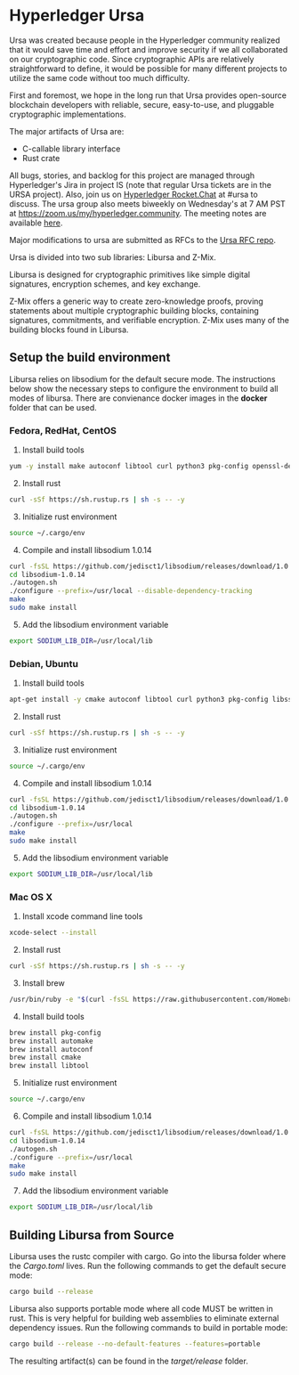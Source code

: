 # Hyperledger Ursa

Ursa was created because people in the Hyperledger community realized that it would save time and effort and improve security if we all collaborated on our cryptographic code. Since cryptographic APIs are relatively straightforward to define, it would be possible for many different projects to utilize the same code without too much difficulty.

First and foremost, we hope in the long run that Ursa provides open-source blockchain developers with reliable, secure, easy-to-use, and pluggable cryptographic implementations.

The major artifacts of Ursa are:
- C-callable library interface
- Rust crate

All bugs, stories, and backlog for this project are managed through Hyperledger's Jira in project IS (note that regular Ursa tickets are in the URSA project). Also, join us on [Hyperledger Rocket.Chat](https://chat.hyperledger.org) at #ursa to discuss. The ursa group also meets biweekly on Wednesday's at 7 AM PST at https://zoom.us/my/hyperledger.community. The meeting notes are available [here](https://docs.google.com/document/d/1Z_8o8k_PFRM4XfZyv9jH1_-IyN0CsCMI2JlrGsCX378/edit).

Major modifications to ursa are submitted as RFCs to the [Ursa RFC repo](https://github.com/hyperledger/ursa-rfcs). 

Ursa is divided into two sub libraries: Libursa and Z-Mix.

Libursa is designed for cryptographic primitives like simple digital signatures, encryption schemes, and key exchange.

Z-Mix offers a generic way to create zero-knowledge proofs, proving statements about multiple cryptographic building blocks, containing signatures, commitments, and verifiable encryption. Z-Mix uses many of the building blocks found in Libursa.

## Setup the build environment
Libursa relies on libsodium for the default secure mode. The instructions below show the necessary steps to configure the environment to build all modes of libursa. There are convienance docker images in the **docker** folder that can be used.

### Fedora, RedHat, CentOS

1. Install build tools
```bash
yum -y install make autoconf libtool curl python3 pkg-config openssl-devel
```
2. Install rust
```bash
curl -sSf https://sh.rustup.rs | sh -s -- -y
```
3. Initialize rust environment
```bash
source ~/.cargo/env
```
4. Compile and install libsodium 1.0.14
```bash
curl -fsSL https://github.com/jedisct1/libsodium/releases/download/1.0.14/libsodium-1.0.14.tar.gz | tar -xz
cd libsodium-1.0.14
./autogen.sh
./configure --prefix=/usr/local --disable-dependency-tracking
make
sudo make install
```
5. Add the libsodium environment variable
```bash
export SODIUM_LIB_DIR=/usr/local/lib
```

### Debian, Ubuntu

1. Install build tools
```bash
apt-get install -y cmake autoconf libtool curl python3 pkg-config libssl-dev
```
2. Install rust
```bash
curl -sSf https://sh.rustup.rs | sh -s -- -y
```
3. Initialize rust environment
```bash
source ~/.cargo/env
```
4. Compile and install libsodium 1.0.14
```bash
curl -fsSL https://github.com/jedisct1/libsodium/releases/download/1.0.14/libsodium-1.0.14.tar.gz | tar -xz
cd libsodium-1.0.14
./autogen.sh
./configure --prefix=/usr/local
make
sudo make install
```
5. Add the libsodium environment variable
```bash
export SODIUM_LIB_DIR=/usr/local/lib
```

### Mac OS X

1. Install xcode command line tools 
```bash
xcode-select --install
```
2. Install rust
```bash
curl -sSf https://sh.rustup.rs | sh -s -- -y
```
3. Install brew
```bash
/usr/bin/ruby -e "$(curl -fsSL https://raw.githubusercontent.com/Homebrew/install/master/install)"
```
4. Install build tools
```bash
brew install pkg-config
brew install automake
brew install autoconf
brew install cmake
brew install libtool
```
5. Initialize rust environment
```bash
source ~/.cargo/env
```
6. Compile and install libsodium 1.0.14
```bash
curl -fsSL https://github.com/jedisct1/libsodium/releases/download/1.0.14/libsodium-1.0.14.tar.gz | tar -xz
cd libsodium-1.0.14
./autogen.sh
./configure --prefix=/usr/local
make
sudo make install
```
7. Add the libsodium environment variable
```bash
export SODIUM_LIB_DIR=/usr/local/lib
```

## Building Libursa from Source

Libursa uses the rustc compiler with cargo. Go into the libursa folder where the *Cargo.toml* lives.
Run the following commands to get the default secure mode:
```bash
cargo build --release
```

Libursa also supports portable mode where all code MUST be written in rust. This is very helpful for building web assemblies to eliminate external dependency issues. Run the following commands to build in portable mode:

```bash
cargo build --release --no-default-features --features=portable
```

The resulting artifact(s) can be found in the *target/release* folder.
